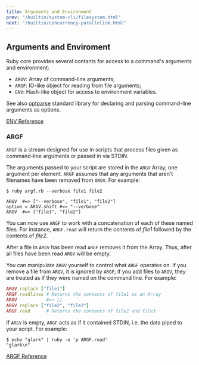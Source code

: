 ```yaml
---
title: Arguments and Environment
prev: "/builtin/system-cli/filesystem.html"
next: "/builtin/concurrency-parallelism.html"
---
```


## Arguments and Enviroment[](#arguments-and-enviroment)

Ruby core provides several contants for access to a command's arguments
and environment:

* `ARGV`: Array of command-line arguments;
* `ARGF`: IO-like object for reading from file arguments;
* `ENV`: Hash-like object for access to environment variables.

See also [optparse](../../stdlib/cli/optparse.md) standard library for
declaring and parsing command-line arguments as options.



<a href='https://ruby-doc.org/core-2.7.0/ENV.html' class='ruby-doc
remote' target='_blank'>ENV Reference</a>



### ARGF[](#argf)

`ARGF` is a stream designed for use in scripts that process files given
as command-line arguments or passed in via STDIN.

The arguments passed to your script are stored in the `ARGV` Array, one
argument per element. `ARGF` assumes that any arguments that aren't
filenames have been removed from `ARGV`. For example:


```
$ ruby argf.rb --verbose file1 file2

ARGV  #=> ["--verbose", "file1", "file2"]
option = ARGV.shift #=> "--verbose"
ARGV  #=> ["file1", "file2"]
```

You can now use `ARGF` to work with a concatenation of each of these
named files. For instance, `ARGF.read` will return the contents of
*file1* followed by the contents of *file2*.

After a file in `ARGV` has been read `ARGF` removes it from the Array.
Thus, after all files have been read `ARGV` will be empty.

You can manipulate `ARGV` yourself to control what `ARGF` operates on.
If you remove a file from `ARGV`, it is ignored by `ARGF`; if you add
files to `ARGV`, they are treated as if they were named on the command
line. For example:


```ruby
ARGV.replace ["file1"]
ARGF.readlines # Returns the contents of file1 as an Array
ARGV           #=> []
ARGV.replace ["file2", "file3"]
ARGF.read      # Returns the contents of file2 and file3
```

If `ARGV` is empty, `ARGF` acts as if it contained STDIN, i.e. the data
piped to your script. For example:


```
$ echo "glark" | ruby -e 'p ARGF.read'
"glark\n"
```

<a href='https://ruby-doc.org/core-2.7.0/ARGF.html' class='ruby-doc
remote' target='_blank'>ARGF Reference</a>

